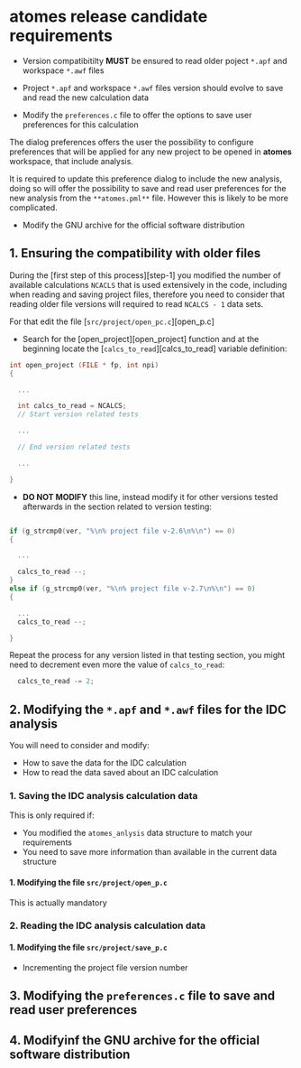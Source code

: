 # **atomes** release candidate requirements

  - Version compatibitilty **MUST** be ensured to read older poject `*.apf` and workspace `*.awf` files

  - Project `*.apf` and workspace `*.awf` files version should evolve to save and read the new calculation data

  - Modify the `preferences.c` file to offer the options to save user preferences for this calculation

The dialog preferences offers the user the possibility to configure preferences that will be applied for any new project
to be opened in **atomes** workspace, that include analysis. 

It is required to update this preference dialog to include the new analysis, 
doing so will offer the possibility to save and read user preferences for the new analysis from the `**atomes.pml**` file. 
However this is likely to be more complicated. 

  - Modify the GNU archive for the official software distribution

## 1. Ensuring the compatibility with older files

During the [first step of this process][step-1] you modified the number of available calculations `NCACLS` that is used extensively in the code,
including when reading and saving project files, therefore you need to consider that reading older file versions will required to read 
`NCALCS - 1` data sets. 

For that edit the file [`src/project/open_pc.c`][open_p.c] 

  - Search for the [open_project][open_project] function and at the beginning locate the [`calcs_to_read`][calcs_to_read] variable definition:

  ```C
  int open_project (FILE * fp, int npi)
  {

    ...

    int calcs_to_read = NCALCS;
    // Start version related tests

    ...

    // End version related tests

    ...

  }
  ```
  - **DO NOT MODIFY** this line, instead modify it for other versions tested afterwards in the section related to version testing:

  ```C

  if (g_strcmp0(ver, "%\n% project file v-2.6\n%\n") == 0)  
  {

    ...

    calcs_to_read --;
  }
  else if (g_strcmp0(ver, "%\n% project file v-2.7\n%\n") == 0)
  {

    ...
    calcs_to_read --;
 
  }
  ```
Repeat the process for any version listed in that testing section, you might need to decrement even more the value of `calcs_to_read`:
```C
  calcs_to_read -= 2;
```

## 2. Modifying the `*.apf` and `*.awf` files for the IDC analysis

You will need to consider and modify:

  - How to save the data for the IDC calculation
  - How to read the data saved about an IDC calculation

### 1. Saving the IDC analysis calculation data

This is only required if: 

  - You modified the `atomes_anlysis` data structure to match your requirements
  - You need to save more information than available in the current data structure

#### 1. Modifying the file `src/project/open_p.c`

This is actually mandatory

### 2. Reading the IDC analysis calculation data 

#### 1. Modifying the file `src/project/save_p.c` 

  - Incrementing the project file version number

### 

## 3. Modifying the `preferences.c` file to save and read user preferences


## 4. Modifyinf the GNU archive for the official software distribution


[atomes_doxygen]:https://slookeur.github.io/atomes-doxygen/index.html
